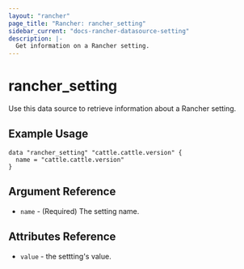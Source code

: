 ```yaml
---
layout: "rancher"
page_title: "Rancher: rancher_setting"
sidebar_current: "docs-rancher-datasource-setting"
description: |-
  Get information on a Rancher setting.
---
```


# rancher\_setting

Use this data source to retrieve information about a Rancher setting.

## Example Usage

```
data "rancher_setting" "cattle.cattle.version" {
  name = "cattle.cattle.version"
}
```

## Argument Reference

 * `name` - (Required) The setting name.

## Attributes Reference

 * `value` - the settting's value.
